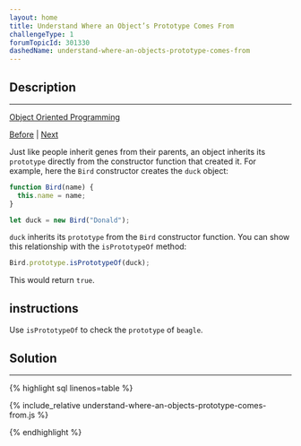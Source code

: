 ```yaml
---
layout: home
title: Understand Where an Object’s Prototype Comes From
challengeType: 1
forumTopicId: 301330
dashedName: understand-where-an-objects-prototype-comes-from
---
```


<div class="row">
<div class="columnStmt" markdown="1">

## Description
------

[Object Oriented Programming](../object-oriented-programming/README.md)

[Before](./remember-to-set-the-constructor-property-when-changing-the-prototype.md)  | [Next](./understand-the-prototype-chain.md) 

Just like people inherit genes from their parents, an object inherits its `prototype` directly from the constructor function that created it. For example, here the `Bird` constructor creates the `duck` object:

```js
function Bird(name) {
  this.name = name;
}

let duck = new Bird("Donald");
```

`duck` inherits its `prototype` from the `Bird` constructor function. You can show this relationship with the `isPrototypeOf` method:

```js
Bird.prototype.isPrototypeOf(duck);
```

This would return `true`.

##  instructions 

Use `isPrototypeOf` to check the `prototype` of `beagle`.

</div>
<div class="columnSol" markdown="1">

## Solution
------

{% highlight sql linenos=table %}

{% include_relative understand-where-an-objects-prototype-comes-from.js %}

{% endhighlight %}

</div>
</div>

